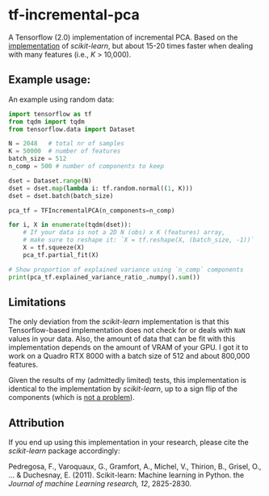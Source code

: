 # tf-incremental-pca
A Tensorflow (2.0) implementation of incremental PCA. Based on the [implementation](https://scikit-learn.org/stable/modules/generated/sklearn.decomposition.IncrementalPCA.html) of *scikit-learn*, but about 15-20 times faster when dealing with many features (i.e., *K* > 10,000). 

## Example usage:
An example using random data:

```python
import tensorflow as tf
from tqdm import tqdm
from tensorflow.data import Dataset

N = 2048   # total nr of samples
K = 50000  # number of features
batch_size = 512
n_comp = 500 # number of components to keep

dset = Dataset.range(N)
dset = dset.map(lambda i: tf.random.normal((1, K)))
dset = dset.batch(batch_size)

pca_tf = TFIncrementalPCA(n_components=n_comp)

for i, X in enumerate(tqdm(dset)):
    # If your data is not a 2D N (obs) x K (features) array,
    # make sure to reshape it: `X = tf.reshape(X, (batch_size, -1))`
    X = tf.squeeze(X)
    pca_tf.partial_fit(X)    

# Show proportion of explained variance using `n_comp` components 
print(pca_tf.explained_variance_ratio_.numpy().sum())
```

## Limitations
The only deviation from the *scikit-learn* implementation is that this Tensorflow-based implementation does not check for or deals with `NaN` values in your data. Also, the amount of data that can be fit with this implementation depends on the amount of VRAM of your GPU. I got it to work on a Quadro RTX 8000 with a batch size of 512 and about 800,000 features.

Given the results of my (admittedly limited) tests, this implementation is identical to the implementation by *scikit-learn*, up to a sign flip of the components (which is [not a problem](https://stackoverflow.com/questions/21115669/scikit-learn-pca-matrix-transformation-produces-pc-estimates-with-flipped-signs)).

## Attribution
If you end up using this implementation in your research, please cite the *scikit-learn* package accordingly:

Pedregosa, F., Varoquaux, G., Gramfort, A., Michel, V., Thirion, B., Grisel, O., ... & Duchesnay, E. (2011). Scikit-learn: Machine learning in Python. the *Journal of machine Learning research, 12*, 2825-2830.
